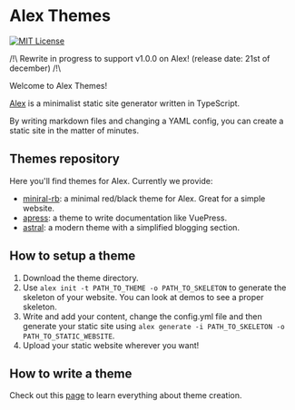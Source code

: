 # Alex Themes

[![MIT License][license-image]][license-url]

[license-image]:http://img.shields.io/badge/license-MIT-000000.svg?style=flat-square
[license-url]:LICENSE

/!\ Rewrite in progress to support v1.0.0 on Alex! (release date: 21st of december) /!\

Welcome to Alex Themes! 

[Alex](https://github.com/etermind/alex) is a minimalist static site generator written in TypeScript.

By writing markdown files and changing a YAML config, you can create a static site in the matter of minutes.

## Themes repository

Here you'll find themes for Alex. Currently we provide:

- [miniral-rb](./minimal-rb/README.md): a minimal red/black theme for Alex. Great for a simple website.
- [apress](./apress/README.md): a theme to write documentation like VuePress.
- [astral](./astral/README.md): a modern theme with a simplified blogging section.

## How to setup a theme

1. Download the theme directory.
2. Use `alex init -t PATH_TO_THEME -o PATH_TO_SKELETON` to generate the skeleton of your website. You can look at demos to see a proper skeleton.
3. Write and add your content, change the config.yml file and then generate your static site using `alex generate -i PATH_TO_SKELETON -o PATH_TO_STATIC_WEBSITE`.
4. Upload your static website wherever you want!

## How to write a theme

Check out this [page](./THEMES.md) to learn everything about theme creation.
